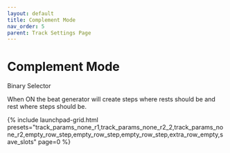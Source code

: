 ```yaml
---
layout: default
title: Complement Mode
nav_order: 5
parent: Track Settings Page
---
```


# Complement Mode

Binary Selector

When ON the beat generator will create steps where rests should be and rest where steps should be.

{% include launchpad-grid.html presets="track_params_none_r1,track_params_none_r2_2,track_params_none_r2,empty_row_step,empty_row_step,empty_row_step,extra_row_empty,save_slots" page=0 %}

